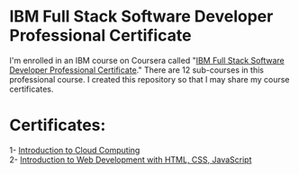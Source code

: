 # IBM Full Stack Software Developer Professional Certificate
I'm enrolled in an IBM course on Coursera called "[IBM Full Stack Software Developer Professional Certificate](https://www.coursera.org/professional-certificates/ibm-full-stack-cloud-developer)." There are 12 sub-courses in this professional course. I created this repository so that I may share my course certificates.

# Certificates:

1- [Introduction to Cloud Computing](https://www.coursera.org/account/accomplishments/certificate/DN6HQN97NPFP)\
2- [Introduction to Web Development with HTML, CSS, JavaScript](https://www.coursera.org/account/accomplishments/certificate/2HV9TWMEA428)
